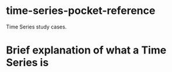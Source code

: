 # time-series-pocket-reference
Time Series study cases.

# Brief explanation of what a Time Series is #
